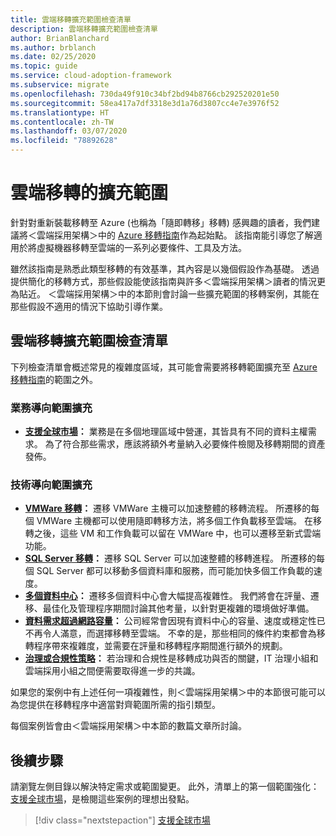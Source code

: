 ```yaml
---
title: 雲端移轉擴充範圍檢查清單
description: 雲端移轉擴充範圍檢查清單
author: BrianBlanchard
ms.author: brblanch
ms.date: 02/25/2020
ms.topic: guide
ms.service: cloud-adoption-framework
ms.subservice: migrate
ms.openlocfilehash: 730da49f910c34bf2bd94b8766cb292520201e50
ms.sourcegitcommit: 58ea417a7df3318e3d1a76d3807cc4e7e3976f52
ms.translationtype: HT
ms.contentlocale: zh-TW
ms.lasthandoff: 03/07/2020
ms.locfileid: "78892628"
---
```

# <a name="expanded-scope-for-cloud-migration"></a>雲端移轉的擴充範圍

針對對重新裝載移轉至 Azure (也稱為「隨即轉移」移轉) 感興趣的讀者，我們建議將＜雲端採用架構＞中的 [Azure 移轉指南](../azure-migration-guide/index.md)作為起始點。 該指南能引導您了解適用於將虛擬機器移轉至雲端的一系列必要條件、工具及方法。

雖然該指南是熟悉此類型移轉的有效基準，其內容是以幾個假設作為基礎。 透過提供簡化的移轉方式，那些假設能使該指南與許多＜雲端採用架構＞讀者的情況更為貼近。 ＜雲端採用架構＞中的本節則會討論一些擴充範圍的移轉案例，其能在那些假設不適用的情況下協助引導作業。

## <a name="cloud-migration-expanded-scope-checklist"></a>雲端移轉擴充範圍檢查清單

下列檢查清單會概述常見的複雜度區域，其可能會需要將移轉範圍擴充至 [Azure 移轉指南](../azure-migration-guide/index.md)的範圍之外。

### <a name="business-driven-scope-expansion"></a>業務導向範圍擴充

- **[支援全球市場](../azure-best-practices/multiple-regions.md)：** 業務是在多個地理區域中營運，其皆具有不同的資料主權需求。 為了符合那些需求，應該將額外考量納入必要條件檢閱及移轉期間的資產發佈。

### <a name="technology-driven-scope-expansion"></a>技術導向範圍擴充

- **[VMWare 移轉](../azure-best-practices/vmware-host.md)：** 遷移 VMWare 主機可以加速整體的移轉流程。 所遷移的每個 VMWare 主機都可以使用隨即轉移方法，將多個工作負載移至雲端。 在移轉之後，這些 VM 和工作負載可以留在 VMWare 中，也可以遷移至新式雲端功能。
- **[SQL Server 移轉](../azure-best-practices/sql-migration.md)：** 遷移 SQL Server 可以加速整體的移轉進程。 所遷移的每個 SQL Server 都可以移動多個資料庫和服務，而可能加快多個工作負載的速度。
- **[多個資料中心](../azure-best-practices/multiple-datacenters.md)：** 遷移多個資料中心會大幅提高複雜性。 我們將會在評量、遷移、最佳化及管理程序期間討論其他考量，以針對更複雜的環境做好準備。
- **[資料需求超過網路容量](../azure-best-practices/network-capacity-exceeded.md)：** 公司經常會因現有資料中心的容量、速度或穩定性已不再令人滿意，而選擇移轉至雲端。 不幸的是，那些相同的條件約束都會為移轉程序帶來複雜度，並需要在評量和移轉程序期間進行額外的規劃。
- **[治理或合規性策略](../azure-best-practices/governance-or-compliance.md)：** 若治理和合規性是移轉成功與否的關鍵，IT 治理小組和雲端採用小組之間便需要取得進一步的共識。

如果您的案例中有上述任何一項複雜性，則＜雲端採用架構＞中的本節很可能可以為您提供在移轉程序中適當對齊範圍所需的指引類型。

每個案例皆會由＜雲端採用架構＞中本節的數篇文章所討論。

## <a name="next-steps"></a>後續步驟

請瀏覽左側目錄以解決特定需求或範圍變更。 此外，清單上的第一個範圍強化：[支援全球市場](../azure-best-practices/multiple-regions.md)，是檢閱這些案例的理想出發點。

> [!div class="nextstepaction"]
> [支援全球市場](../azure-best-practices/multiple-regions.md)
